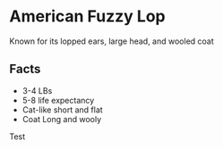 # American Fuzzy Lop

Known for its lopped ears, large head, and wooled coat
## Facts 
* 3-4 LBs 
* 5-8 life expectancy  
* Cat-like short and flat
* Coat Long and wooly

Test 

